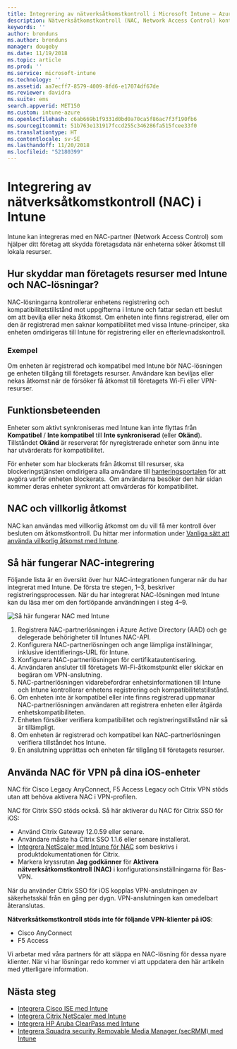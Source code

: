 ```yaml
---
title: Integrering av nätverksåtkomstkontroll i Microsoft Intune – Azure | Microsoft Docs
description: Nätverksåtkomstkontroll (NAC, Network Access Control) kontrollerar registrering och kompatibilitet för enheter med Intune. NAC omfattar vissa beteenden och fungerar med villkorlig åtkomst. Se instruktioner om hur du kommer igång och få en lista över partnerlösningar.
keywords: ''
author: brenduns
ms.author: brenduns
manager: dougeby
ms.date: 11/19/2018
ms.topic: article
ms.prod: ''
ms.service: microsoft-intune
ms.technology: ''
ms.assetid: aa7ecff7-8579-4009-8fd6-e17074df67de
ms.reviewer: davidra
ms.suite: ems
search.appverid: MET150
ms.custom: intune-azure
ms.openlocfilehash: c6ab669b1f9331d0bd0a70ca5f86ac7f3f190fb6
ms.sourcegitcommit: 51b763e131917fccd255c346286fa515fcee33f0
ms.translationtype: HT
ms.contentlocale: sv-SE
ms.lasthandoff: 11/20/2018
ms.locfileid: "52180399"
---
```

# <a name="network-access-control-nac-integration-with-intune"></a>Integrering av nätverksåtkomstkontroll (NAC) i Intune

Intune kan integreras med en NAC-partner (Network Access Control) som hjälper ditt företag att skydda företagsdata när enheterna söker åtkomst till lokala resurser.

## <a name="how-do-intune-and-nac-solutions-help-protect-your-organization-resources"></a>Hur skyddar man företagets resurser med Intune och NAC-lösningar?

NAC-lösningarna kontrollerar enhetens registrering och kompatibilitetstillstånd mot uppgifterna i Intune och fattar sedan ett beslut om att bevilja eller neka åtkomst. Om enheten inte finns registrerad, eller om den är registrerad men saknar kompatibilitet med vissa Intune-principer, ska enheten omdirigeras till Intune för registrering eller en efterlevnadskontroll.

### <a name="example"></a>Exempel

Om enheten är registrerad och kompatibel med Intune bör NAC-lösningen ge enheten tillgång till företagets resurser. Användare kan beviljas eller nekas åtkomst när de försöker få åtkomst till företagets Wi-Fi eller VPN-resurser.

## <a name="feature-behaviors"></a>Funktionsbeteenden

Enheter som aktivt synkroniseras med Intune kan inte flyttas från **Kompatibel** / **Inte kompatibel** till **Inte synkroniserad** (eller **Okänd**). Tillståndet **Okänd** är reserverat för nyregistrerade enheter som ännu inte har utvärderats för kompatibilitet.

För enheter som har blockerats från åtkomst till resurser, ska blockeringstjänsten omdirigera alla användare till [hanteringsportalen](https://portal.manage.microsoft.com) för att avgöra varför enheten blockerats.  Om användarna besöker den här sidan kommer deras enheter synkront att omvärderas för kompatibilitet.

## <a name="nac-and-conditional-access"></a>NAC och villkorlig åtkomst

NAC kan användas med villkorlig åtkomst om du vill få mer kontroll över besluten om åtkomstkontroll. Du hittar mer information under [Vanliga sätt att använda villkorlig åtkomst med Intune](conditional-access-intune-common-ways-use.md).

## <a name="how-the-nac-integration-works"></a>Så här fungerar NAC-integrering

Följande lista är en översikt över hur NAC-integrationen fungerar när du har integrerat med Intune. De första tre stegen, 1–3, beskriver registreringsprocessen. När du har integrerat NAC-lösningen med Intune kan du läsa mer om den fortlöpande användningen i steg 4–9.

![Så här fungerar NAC med Intune](./media/ca-intune-common-ways-2.png)

1. Registrera NAC-partnerlösningen i Azure Active Directory (AAD) och ge delegerade behörigheter till Intunes NAC-API.
2. Konfigurera NAC-partnerlösningen och ange lämpliga inställningar, inklusive identifierings-URL för Intune.
3. Konfigurera NAC-partnerlösningen för certifikatautentisering.
4. Användaren ansluter till företagets Wi-Fi-åtkomstpunkt eller skickar en begäran om VPN-anslutning.
5. NAC-partnerlösningen vidarebefordrar enhetsinformationen till Intune och Intune kontrollerar enhetens registrering och kompatibilitetstillstånd.
6. Om enheten inte är kompatibel eller inte finns registrerad uppmanar NAC-partnerlösningen användaren att registrera enheten eller åtgärda enhetskompatibiliteten.
7. Enheten försöker verifiera kompatibilitet och registreringstillstånd när så är tillämpligt.
8. Om enheten är registrerad och kompatibel kan NAC-partnerlösningen verifiera tillståndet hos Intune.
9. En anslutning upprättas och enheten får tillgång till företagets resurser.

## <a name="use-nac-for-vpn-on-your-ios-devices"></a>Använda NAC för VPN på dina iOS-enheter  
NAC för Cisco Legacy AnyConnect, F5 Access Legacy och Citrix VPN stöds utan att behöva aktivera NAC i VPN-profilen.

NAC för Citrix SSO stöds också. Så här aktiverar du NAC för Citrix SSO för iOS:
- Använd Citrix Gateway 12.0.59 eller senare.  
- Användare måste ha Citrix SSO 1.1.6 eller senare installerat.
- [Integrera NetScaler med Intune för NAC](https://docs.citrix.com/en-us/netscaler-gateway/12/microsoft-intune-integration/configuring-network-access-control-device-check-for-netscaler-gateway-virtual-server-for-single-factor-authentication-deployment.html) som beskrivs i produktdokumentationen för Citrix.
- Markera kryssrutan **Jag godkänner** för **Aktivera nätverksåtkomstkontroll (NAC)** i konfigurationsinställningarna för Bas-VPN.

När du använder Citrix SSO för iOS kopplas VPN-anslutningen av säkerhetsskäl från en gång per dygn. VPN-anslutningen kan omedelbart återanslutas.


**Nätverksåtkomstkontroll stöds inte för följande VPN-klienter på iOS**:
-   Cisco AnyConnect
-   F5 Access

Vi arbetar med våra partners för att släppa en NAC-lösning för dessa nyare klienter. När vi har lösningar redo kommer vi att uppdatera den här artikeln med ytterligare information. 


## <a name="next-steps"></a>Nästa steg

- [Integrera Cisco ISE med Intune](http://www.cisco.com/c/en/us/td/docs/security/ise/2-1/admin_guide/b_ise_admin_guide_21/b_ise_admin_guide_20_chapter_01000.html)
- [Integrera Citrix NetScaler med Intune](http://docs.citrix.com/en-us/netscaler-gateway/12/microsoft-intune-integration/configuring-network-access-control-device-check-for-netscaler-gateway-virtual-server-for-single-factor-authentication-deployment.html)
- [Integrera HP Aruba ClearPass med Intune](https://support.arubanetworks.com/Documentation/tabid/77/DMXModule/512/Command/Core_Download/Default.aspx?EntryId=31271)
- [Integrera Squadra security Removable Media Manager (secRMM) med Intune](http://www.squadratechnologies.com/StaticContent/ProductDownload/secRMM/9.9.0.0/secRMMIntuneAccessControlSetupGuide.pdf)

